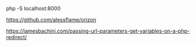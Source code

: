 php -S localhost:8000


  <!-- <h1>My Tasks</h1>
  <ul>
    <?php foreach($users as $user): ?>
      <li>
        <?php if ($user->completed): ?>
          <strike><?= $user->name; ?></strike>
        <?php else: ?>
          <?= $user->name; ?>
        <?php endif;?>
      </li>
    <?php endforeach; ?>
  </ul> -->
  
  
  https://github.com/alessflame/orizon

  https://jamesbachini.com/passing-url-parameters-get-variables-on-a-php-redirect/
